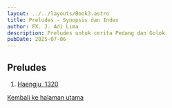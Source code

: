 ```yaml
---
layout: ../../layouts/Book3.astro
title: Preludes - Synopsis dan Index
author: FX. J. Adi Lima
description: Preludes untuk cerita Pedang dan Golok
pubDate: 2025-07-06
---
```


## <i class="fa fa-book"></i> Preludes

1. [Haengju, 1320](/blog/preludes/haengju-1320)

[Kembali ke halaman utama](/)

